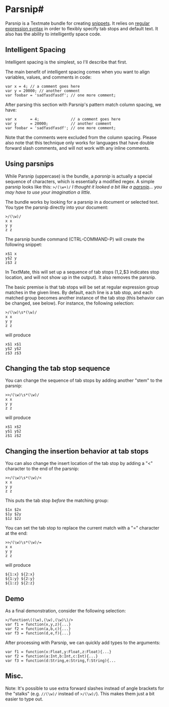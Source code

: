 # Parsnip#

Parsnip is a Textmate bundle for creating [snippets](http://manual.macromates.com/en/snippets).  It relies on [regular expression syntax](http://www.regular-expressions.info/reference.html) in order to flexibly specify tab stops and default text.  It also has the ability to intelligently space code.

## Intelligent Spacing ##
Intelligent spacing is the simplest, so I'll describe that first.

The main benefit of intelligent spacing comes when you want to align variables, values, and comments in code:

	var x = 4; // a comment goes here
	var y = 20000; // another comment
	var foobar = 'sadfasdfasdf'; // one more comment;

After parsing this section with Parsnip's pattern match column spacing, we have:

	var x      = 4;              // a comment goes here 
	var y      = 20000;          // another comment     
	var foobar = 'sadfasdfasdf'; // one more comment;

Note that the comments were excluded from the column spacing.
Please also note that this technique only works for languages that have double forward slash comments, and will not work with any inline comments.




## Using parsnips ##

While Parsnip (uppercase) is the bundle, a *parsnip* is actually a special sequence of characters, which is essentially a modified regex. A simple parsnip looks like this:
`>/(\w+)/`
*I thought it looked a bit like a [parsnip](http://en.wikipedia.org/wiki/Parsnip)... you may have to use your imagination a little.*

The bundle works by looking for a parsnip in a document or selected text. You type the parsnip directly into your document:

	>/(\w)/
	x x
	y y
	z z
	
The parsnip bundle command (CTRL-COMMAND-P) will create the following snippet:

	x$1 x
	y$2 y
	z$3 z


In TextMate, this will set up a sequence of tab stops ($1,$2,$3 indicates stop location, and will not show up in the output). It also removes the parsnip.

The basic premise is that tab stops will be set at regular expression group matches in the given lines.  By default, each line is a tab stop, and each matched group becomes another instance of the tab stop (this behavior can be changed, see below).  For instance, the following selection:

	>/(\w)\s*(\w)/
	x x
	y y 
	z z

will produce


	x$1 x$1
	y$2 y$2 
	z$3 z$3

## Changing the tab stop sequence ##
You can change the sequence of tab stops by adding another "stem" to the parsnip:

	>>/(\w)\s*(\w)/
	x x
	y y 
	z z

will produce


	x$1 x$2
	y$1 y$2 
	z$1 z$2


## Changing the insertion behavior at tab stops ##
You can also change the insert location of the tab stop by adding a "<" character to the end of the parsnip:

	>>/(\w)\s*(\w)/<
	x x
	y y 
	z z

This puts the tab stop *before* the matching group:


	$1x $2x
	$1y $2y 
	$1z $2z

You can set the tab stop to replace the current match with a "=" character at the end:

	>>/(\w)\s*(\w)/=
	x x
	y y 
	z z

will produce


	${1:x} ${2:x}
	${1:y} ${2:y} 
	${1:z} ${2:z}

## Demo ##
As a final demonstration, consider the following selection:

	>/function\((\w),(\w),(\w)\)/>
	var f1 = function(x,y,z){...}
	var f2 = function(a,b,c){...}
	var f3 = function(d,e,f){...}

After processing with Parsnip, we can quickly add types to the arguments:


	var f1 = function(x:Float,y:Float,z:Float){...}
	var f2 = function(a:Int,b:Int,c:Int){...}
	var f3 = function(d:String,e:String,f:String){...


## Misc. ##
Note: It's possible to use extra forward slashes instead of angle brackets for the "stalks" (e.g. `//(\w)/` instead of `>/(\w)/`).  This makes them just a bit easier to type out.




